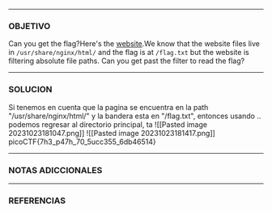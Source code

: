 ----
### OBJETIVO 
Can you get the flag?Here's the [website](http://saturn.picoctf.net:58179/).We know that the website files live in `/usr/share/nginx/html/` and the flag is at `/flag.txt` but the website is filtering absolute file paths. Can you get past the filter to read the flag?

---
### SOLUCION
Si tenemos en cuenta que la pagina se encuentra en la path "/usr/share/nginx/html/" y la bandera esta en "/flag.txt", entonces usando .. podemos regresar al directorio principal, ta 
![[Pasted image 20231023181047.png]]
![[Pasted image 20231023181417.png]]
picoCTF{7h3_p47h_70_5ucc355_6db46514}

---
### NOTAS ADICCIONALES

---
### REFERENCIAS
